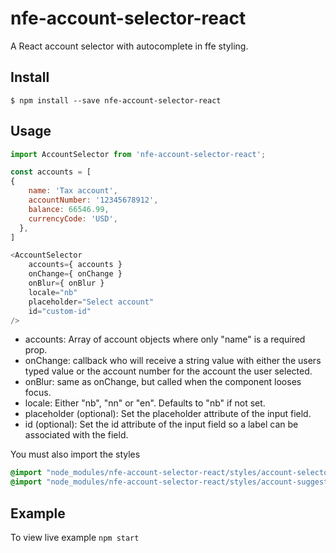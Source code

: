 # nfe-account-selector-react

A React account selector with autocomplete in ffe styling.

## Install

```
$ npm install --save nfe-account-selector-react
```

## Usage

```javascript
import AccountSelector from 'nfe-account-selector-react';

const accounts = [
{
    name: 'Tax account',
    accountNumber: '12345678912',
    balance: 66546.99,
    currencyCode: 'USD',
  },
]

<AccountSelector
    accounts={ accounts }
    onChange={ onChange }
    onBlur={ onBlur }
    locale="nb"
    placeholder="Select account"
    id="custom-id"
/>
```
- accounts: Array of account objects where only "name" is a required prop.
- onChange: callback who will receive a string value with either the users typed value or the account number for the account the user selected.
- onBlur: same as onChange, but called when the component looses focus.
- locale: Either "nb", "nn" or "en". Defaults to "nb" if not set.
- placeholder (optional): Set the placeholder attribute of the input field.
- id (optional): Set the id attribute of the input field so a label can be associated with the field.

You must also import the styles
```css
@import "node_modules/nfe-account-selector-react/styles/account-selector.less";
@import "node_modules/nfe-account-selector-react/styles/account-suggestions.less";
```

## Example

To view live example `npm start`

